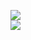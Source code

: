 [![](https://img.shields.io/badge/Made%20With-Github%20Spray-lightgrey.svg?style=for-the-badge&logo=github)](https://github.com/Annihil/github-spray#9688)  
[![](https://i.imgur.com/2DrTn0Z.gif)](https://github.com/Annihil/github-spray)